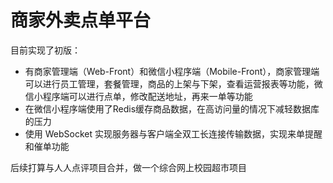 # 商家外卖点单平台

目前实现了初版：

+ 有商家管理端（Web-Front）和微信小程序端（Mobile-Front），商家管理端可以进行员工管理，套餐管理，商品的上架与下架，查看运营报表等功能，微信小程序端可以进行点单，修改配送地址，再来一单等功能
+ 在微信小程序端使用了Redis缓存商品数据，在高访问量的情况下减轻数据库的压力
+ 使用 WebSocket 实现服务器与客户端全双工长连接传输数据，实现来单提醒和催单功能

后续打算与人人点评项目合并，做一个综合网上校园超市项目
